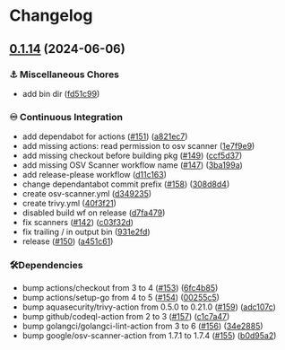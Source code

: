 # Changelog

## [0.1.14](https://github.com/prgres/clickup-tui/compare/0.1.13...v0.1.14) (2024-06-06)


### ⚓ Miscellaneous Chores

* add bin dir ([fd51c99](https://github.com/prgres/clickup-tui/commit/fd51c990ea5b75f41722600ab26230716af57824))


### ♾️ Continuous Integration

* add dependabot for actions ([#151](https://github.com/prgres/clickup-tui/issues/151)) ([a821ec7](https://github.com/prgres/clickup-tui/commit/a821ec757a5dd7875ed605aa4f48e59a16449551))
* add missing actions: read permission to osv scanner ([1e7f9e9](https://github.com/prgres/clickup-tui/commit/1e7f9e9276a33f1450b8f82553531fd93fd486da))
* add missing checkout before building pkg ([#149](https://github.com/prgres/clickup-tui/issues/149)) ([ccf5d37](https://github.com/prgres/clickup-tui/commit/ccf5d37317bf7ffaeb5ac460c83cbed75d5be51a))
* add missing OSV Scanner workflow name ([#147](https://github.com/prgres/clickup-tui/issues/147)) ([3ba199a](https://github.com/prgres/clickup-tui/commit/3ba199aa912e81d59fe2ad22272a84b1fbcd63e5))
* add release-please workflow ([d11c163](https://github.com/prgres/clickup-tui/commit/d11c163e42835789ac965dc83629e626749f0c2d))
* change dependantabot commit prefix ([#158](https://github.com/prgres/clickup-tui/issues/158)) ([308d8d4](https://github.com/prgres/clickup-tui/commit/308d8d48eb04adcb01a94ed680778a743328f769))
* create osv-scanner.yml ([d349235](https://github.com/prgres/clickup-tui/commit/d3492356cc91cbebe0c8dc1de4993395d3e9a39a))
* create trivy.yml ([40f3f21](https://github.com/prgres/clickup-tui/commit/40f3f21f3271b56fdc652f0cb99ad393cc088a66))
* disabled build wf on release ([d7fa479](https://github.com/prgres/clickup-tui/commit/d7fa4795583e22d265b38295fc966e6369d4f9d6))
* fix scanners ([#142](https://github.com/prgres/clickup-tui/issues/142)) ([c03f32d](https://github.com/prgres/clickup-tui/commit/c03f32d799d9ef44dc6de95f983015483bb6f9cd))
* fix trailing / in output bin ([931e2fd](https://github.com/prgres/clickup-tui/commit/931e2fd09cad866e619544281167b5285a66749b))
* release ([#150](https://github.com/prgres/clickup-tui/issues/150)) ([a451c61](https://github.com/prgres/clickup-tui/commit/a451c6113b1dafd2f3e15a3b4432c1fb1b1cbac7))


### 🛠️Dependencies

* bump actions/checkout from 3 to 4 ([#153](https://github.com/prgres/clickup-tui/issues/153)) ([6fc4b85](https://github.com/prgres/clickup-tui/commit/6fc4b8578e555179dacc8374d8f968f73ee65163))
* bump actions/setup-go from 4 to 5 ([#154](https://github.com/prgres/clickup-tui/issues/154)) ([00255c5](https://github.com/prgres/clickup-tui/commit/00255c5a69c516039ef839dba43a6213b549ffb1))
* bump aquasecurity/trivy-action from 0.5.0 to 0.21.0 ([#159](https://github.com/prgres/clickup-tui/issues/159)) ([adc107c](https://github.com/prgres/clickup-tui/commit/adc107ce347a5e94811b81b1411fa7fd1940846f))
* bump github/codeql-action from 2 to 3 ([#157](https://github.com/prgres/clickup-tui/issues/157)) ([c1c7a47](https://github.com/prgres/clickup-tui/commit/c1c7a477ddd5b22b96b8e20ba0c5fab54e76d211))
* bump golangci/golangci-lint-action from 3 to 6 ([#156](https://github.com/prgres/clickup-tui/issues/156)) ([34e2885](https://github.com/prgres/clickup-tui/commit/34e28853c618380fae8b07b9d97c38daa3f66d71))
* bump google/osv-scanner-action from 1.7.1 to 1.7.4 ([#155](https://github.com/prgres/clickup-tui/issues/155)) ([b0d95a2](https://github.com/prgres/clickup-tui/commit/b0d95a2baeb3f49f0065b801985725ee477b9d91))
